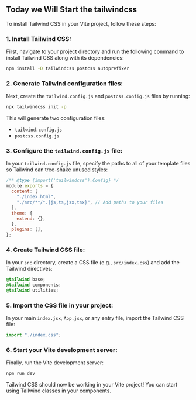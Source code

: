 ## Today we Will Start the tailwindcss

To install Tailwind CSS in your Vite project, follow these steps:

### 1. Install Tailwind CSS:

First, navigate to your project directory and run the following command to install Tailwind CSS along with its dependencies:

```bash
npm install -D tailwindcss postcss autoprefixer
```

### 2. Generate Tailwind configuration files:

Next, create the `tailwind.config.js` and `postcss.config.js` files by running:

```bash
npx tailwindcss init -p
```

This will generate two configuration files:

- `tailwind.config.js`
- `postcss.config.js`

### 3. Configure the `tailwind.config.js` file:

In your `tailwind.config.js` file, specify the paths to all of your template files so Tailwind can tree-shake unused styles:

```js
/** @type {import('tailwindcss').Config} */
module.exports = {
  content: [
    "./index.html",
    "./src/**/*.{js,ts,jsx,tsx}", // Add paths to your files
  ],
  theme: {
    extend: {},
  },
  plugins: [],
};
```

### 4. Create Tailwind CSS file:

In your `src` directory, create a CSS file (e.g., `src/index.css`) and add the Tailwind directives:

```css
@tailwind base;
@tailwind components;
@tailwind utilities;
```

### 5. Import the CSS file in your project:

In your main `index.jsx`, `App.jsx`, or any entry file, import the Tailwind CSS file:

```js
import "./index.css";
```

### 6. Start your Vite development server:

Finally, run the Vite development server:

```bash
npm run dev
```

Tailwind CSS should now be working in your Vite project! You can start using Tailwind classes in your components.
